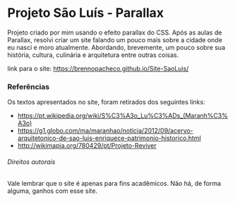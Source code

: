 # Projeto São Luís - Parallax
Projeto criado por mim usando o efeito parallax do CSS. Após as aulas de Parallax, resolvi criar um site falando um pouco mais sobre a cidade onde eu nasci e moro atualmente. Abordando, brevemente, um pouco sobre sua história, cultura, culinária e arquitetura entre outras coisas.


link para o site: https://brennopacheco.github.io/Site-SaoLuis/

### Referências 
Os textos apresentados no site, foram retirados dos seguintes links:
 - https://pt.wikipedia.org/wiki/S%C3%A3o_Lu%C3%ADs_(Maranh%C3%A3o)
 - https://g1.globo.com/ma/maranhao/noticia/2012/09/acervo-arquitetonico-de-sao-luis-enriquece-patrimonio-historico.html
 - http://wikimapia.org/780429/pt/Projeto-Reviver





 ###### Direitos autorais
 Vale lembrar que o site é apenas para fins acadêmicos. Não há, de forma alguma, ganhos com esse site.
